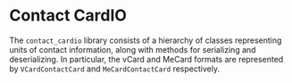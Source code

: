 # Contact CardIO
The `contact_cardio` library consists of a hierarchy of classes representing units of contact information, along with methods for serializing and deserializing.  In particular, the vCard and MeCard formats are represented by `VCardContactCard` and `MeCardContactCard` respectively.

